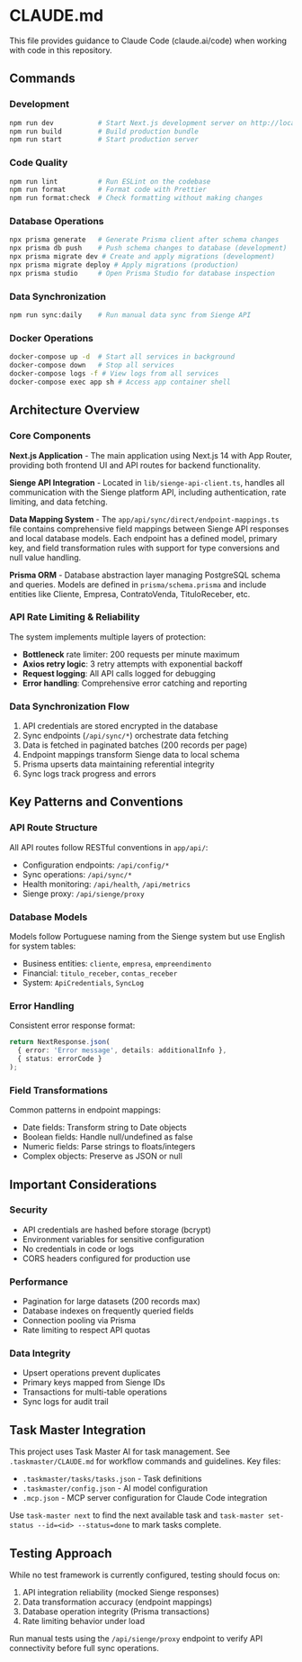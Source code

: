 # CLAUDE.md

This file provides guidance to Claude Code (claude.ai/code) when working with code in this repository.

## Commands

### Development

```bash
npm run dev           # Start Next.js development server on http://localhost:3000
npm run build         # Build production bundle
npm run start         # Start production server
```

### Code Quality

```bash
npm run lint          # Run ESLint on the codebase
npm run format        # Format code with Prettier
npm run format:check  # Check formatting without making changes
```

### Database Operations

```bash
npx prisma generate   # Generate Prisma client after schema changes
npx prisma db push    # Push schema changes to database (development)
npx prisma migrate dev # Create and apply migrations (development)
npx prisma migrate deploy # Apply migrations (production)
npx prisma studio     # Open Prisma Studio for database inspection
```

### Data Synchronization

```bash
npm run sync:daily    # Run manual data sync from Sienge API
```

### Docker Operations

```bash
docker-compose up -d  # Start all services in background
docker-compose down   # Stop all services
docker-compose logs -f # View logs from all services
docker-compose exec app sh # Access app container shell
```

## Architecture Overview

### Core Components

**Next.js Application** - The main application using Next.js 14 with App Router, providing both frontend UI and API routes for backend functionality.

**Sienge API Integration** - Located in `lib/sienge-api-client.ts`, handles all communication with the Sienge platform API, including authentication, rate limiting, and data fetching.

**Data Mapping System** - The `app/api/sync/direct/endpoint-mappings.ts` file contains comprehensive field mappings between Sienge API responses and local database models. Each endpoint has a defined model, primary key, and field transformation rules with support for type conversions and null value handling.

**Prisma ORM** - Database abstraction layer managing PostgreSQL schema and queries. Models are defined in `prisma/schema.prisma` and include entities like Cliente, Empresa, ContratoVenda, TituloReceber, etc.

### API Rate Limiting & Reliability

The system implements multiple layers of protection:

- **Bottleneck** rate limiter: 200 requests per minute maximum
- **Axios retry logic**: 3 retry attempts with exponential backoff
- **Request logging**: All API calls logged for debugging
- **Error handling**: Comprehensive error catching and reporting

### Data Synchronization Flow

1. API credentials are stored encrypted in the database
2. Sync endpoints (`/api/sync/*`) orchestrate data fetching
3. Data is fetched in paginated batches (200 records per page)
4. Endpoint mappings transform Sienge data to local schema
5. Prisma upserts data maintaining referential integrity
6. Sync logs track progress and errors

## Key Patterns and Conventions

### API Route Structure

All API routes follow RESTful conventions in `app/api/`:

- Configuration endpoints: `/api/config/*`
- Sync operations: `/api/sync/*`
- Health monitoring: `/api/health`, `/api/metrics`
- Sienge proxy: `/api/sienge/proxy`

### Database Models

Models follow Portuguese naming from the Sienge system but use English for system tables:

- Business entities: `cliente`, `empresa`, `empreendimento`
- Financial: `titulo_receber`, `contas_receber`
- System: `ApiCredentials`, `SyncLog`

### Error Handling

Consistent error response format:

```typescript
return NextResponse.json(
  { error: 'Error message', details: additionalInfo },
  { status: errorCode }
);
```

### Field Transformations

Common patterns in endpoint mappings:

- Date fields: Transform string to Date objects
- Boolean fields: Handle null/undefined as false
- Numeric fields: Parse strings to floats/integers
- Complex objects: Preserve as JSON or null

## Important Considerations

### Security

- API credentials are hashed before storage (bcrypt)
- Environment variables for sensitive configuration
- No credentials in code or logs
- CORS headers configured for production use

### Performance

- Pagination for large datasets (200 records max)
- Database indexes on frequently queried fields
- Connection pooling via Prisma
- Rate limiting to respect API quotas

### Data Integrity

- Upsert operations prevent duplicates
- Primary keys mapped from Sienge IDs
- Transactions for multi-table operations
- Sync logs for audit trail

## Task Master Integration

This project uses Task Master AI for task management. See `.taskmaster/CLAUDE.md` for workflow commands and guidelines. Key files:

- `.taskmaster/tasks/tasks.json` - Task definitions
- `.taskmaster/config.json` - AI model configuration
- `.mcp.json` - MCP server configuration for Claude Code integration

Use `task-master next` to find the next available task and `task-master set-status --id=<id> --status=done` to mark tasks complete.

## Testing Approach

While no test framework is currently configured, testing should focus on:

1. API integration reliability (mocked Sienge responses)
2. Data transformation accuracy (endpoint mappings)
3. Database operation integrity (Prisma transactions)
4. Rate limiting behavior under load

Run manual tests using the `/api/sienge/proxy` endpoint to verify API connectivity before full sync operations.
